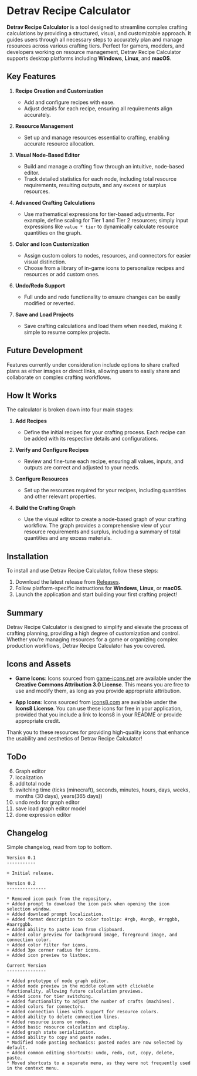 ﻿# Detrav Recipe Calculator

**Detrav Recipe Calculator** is a tool designed to streamline complex crafting calculations by providing a structured, visual, and customizable approach. It guides users through all necessary steps to accurately plan and manage resources across various crafting tiers. Perfect for gamers, modders, and developers working on resource management, Detrav Recipe Calculator supports desktop platforms including **Windows**, **Linux**, and **macOS**.

## Key Features

1. **Recipe Creation and Customization**
   - Add and configure recipes with ease.
   - Adjust details for each recipe, ensuring all requirements align accurately.

2. **Resource Management**
   - Set up and manage resources essential to crafting, enabling accurate resource allocation.

3. **Visual Node-Based Editor**
   - Build and manage a crafting flow through an intuitive, node-based editor.
   - Track detailed statistics for each node, including total resource requirements, resulting outputs, and any excess or surplus resources.

4. **Advanced Crafting Calculations**
   - Use mathematical expressions for tier-based adjustments. For example, define scaling for Tier 1 and Tier 2 resources; simply input expressions like `value * tier` to dynamically calculate resource quantities on the graph.

5. **Color and Icon Customization**
   - Assign custom colors to nodes, resources, and connectors for easier visual distinction.
   - Choose from a library of in-game icons to personalize recipes and resources or add custom ones.

6. **Undo/Redo Support**
   - Full undo and redo functionality to ensure changes can be easily modified or reverted.

7. **Save and Load Projects**
   - Save crafting calculations and load them when needed, making it simple to resume complex projects.

## Future Development

Features currently under consideration include options to share crafted plans as either images or direct links, allowing users to easily share and collaborate on complex crafting workflows.


## How It Works

The calculator is broken down into four main stages:

1. **Add Recipes**
   - Define the initial recipes for your crafting process. Each recipe can be added with its respective details and configurations.

2. **Verify and Configure Recipes**
   - Review and fine-tune each recipe, ensuring all values, inputs, and outputs are correct and adjusted to your needs.

3. **Configure Resources**
   - Set up the resources required for your recipes, including quantities and other relevant properties.

4. **Build the Crafting Graph**
   - Use the visual editor to create a node-based graph of your crafting workflow. The graph provides a comprehensive view of your resource requirements and surplus, including a summary of total quantities and any excess materials.

## Installation

To install and use Detrav Recipe Calculator, follow these steps:

1. Download the latest release from [Releases](link-to-release).
2. Follow platform-specific instructions for **Windows**, **Linux**, or **macOS**.
3. Launch the application and start building your first crafting project!

## Summary

Detrav Recipe Calculator is designed to simplify and elevate the process of crafting planning, providing a high degree of customization and control. Whether you’re managing resources for a game or organizing complex production workflows, Detrav Recipe Calculator has you covered.


## Icons and Assets

- **Game Icons**: Icons sourced from [game-icons.net](https://game-icons.net) are available under the **Creative Commons Attribution 3.0 License**. This means you are free to use and modify them, as long as you provide appropriate attribution.

- **App Icons**: Icons sourced from [icons8.com](https://icons8.com) are available under the **Icons8 License**. You can use these icons for free in your application, provided that you include a link to Icons8 in your README or provide appropriate credit.

Thank you to these resources for providing high-quality icons that enhance the usability and aesthetics of Detrav Recipe Calculator!

## ToDo


6. Graph editor
16. localization
17. add total node
18. switching time (ticks (minecraft), seconds, minutes, hours, days, weeks, months (30 days), years(365 days))
19. undo redo for graph editor
20. save load graph editor model
21. done expression editor

## Changelog

Simple changelog, read from top to bottom.

```
Version 0.1
-----------

+ Initial release.

Version 0.2
---------------

* Removed icon pack from the repository.
+ Added prompt to download the icon pack when opening the icon selection window.
+ Added download prompt localization.
+ Added format description to color tooltip: #rgb, #argb, #rrggbb, #aarrggbb.
+ Added ability to paste icon from clipboard.
+ Added color preview for background image, foreground image, and connection color.
+ Added color filter for icons.
+ Added 3px corner radius for icons.
+ Added icon preview to listbox.

Current Version
---------------
 
+ Added prototype of node graph editor.
+ Added node preview in the middle column with clickable functionality, allowing future calculation previews.
+ Added icons for tier switching.
+ Added functionality to adjust the number of crafts (machines).
+ Added colors for connectors.
+ Added connection lines with support for resource colors.
+ Added ability to delete connection lines.
+ Added resource icons on nodes.
+ Added basic resource calculation and display.
+ Added graph state serialization.
+ Added ability to copy and paste nodes.
* Modified node pasting mechanics: pasted nodes are now selected by default.
+ Added common editing shortcuts: undo, redo, cut, copy, delete, paste.
* Moved shortcuts to a separate menu, as they were not frequently used in the context menu.
```
